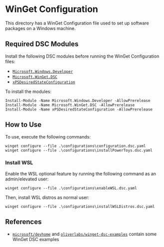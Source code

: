 # WinGet Configuration

This directory has a WinGet Configuration file used to set up software packages on a Windows machine.

## Required DSC Modules

Install the following DSC modules before running the WinGet Configuration files:

- [`Microsoft.Windows.Developer`](https://www.powershellgallery.com/packages/Microsoft.Windows.Developer/0.2.1-alpha)
- [`Microsoft.WinGet.DSC`](https://www.powershellgallery.com/packages/Microsoft.WinGet.DSC/1.8.1133-alpha)
- [`xPSDesiredStateConfiguration`](https://www.powershellgallery.com/packages/xPSDesiredStateConfiguration/9.2.0-preview0008)

To install the modules:

```pwsh
Install-Module -Name Microsoft.Windows.Developer -AllowPrerelease
Install-Module -Name Microsoft.WinGet.DSC -AllowPrerelease
Install-Module -Name xPSDesiredStateConfiguration -AllowPrerelease
```

## How to Use

To use, execute the following commands:

```pwsh
winget configure --file .\configurations\configuration.dsc.yaml
winget configure --file .\configurations\installPowerToys.dsc.yaml
```

### Install WSL

Enable the WSL optional feature by running the following command as an admin/elevated user:

```pwsh
winget configure --file .\configurations\enableWSL.dsc.yaml
```

Then, install WSL distros as normal user:

```pwsh
winget configure --file .\configurations\installWSLDistros.dsc.yaml
```

## References

- [`microsoft/devhome`](https://github.com/microsoft/devhome/tree/main/docs/sampleConfigurations)
  and [`oliverlabs/winget-dsc-examples`](https://github.com/oliverlabs/winget-dsc-examples)
  contain some WinGet DSC examples
